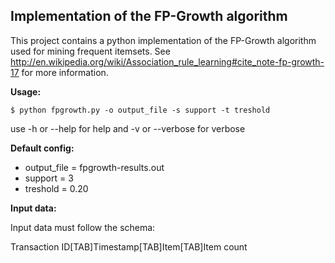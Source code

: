 ## Implementation of the FP-Growth algorithm 

This project contains a python implementation of the FP-Growth algorithm
used for mining frequent itemsets. See http://en.wikipedia.org/wiki/Association_rule_learning#cite_note-fp-growth-17
for more information.

**Usage:**

    $ python fpgrowth.py -o output_file -s support -t treshold

use -h or --help for help and -v or --verbose for verbose

**Default config:**

- output_file = fpgrowth-results.out
- support = 3
- treshold = 0.20

**Input data:**

Input data must follow the schema:

Transaction ID[TAB]Timestamp[TAB]Item[TAB]Item count

